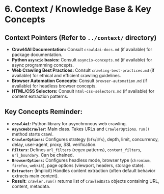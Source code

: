 # 6. Context / Knowledge Base & Key Concepts

## Context Pointers (Refer to `../context/` directory)
*   **Crawl4AI Documentation:** Consult `crawl4ai-docs.md` (if available) for package documentation.
*   **Python `asyncio` basics:** Consult `asyncio-concepts.md` (if available) for async programming concepts.
*   **Web Crawling Best Practices:** Consult `crawling-best-practices.md` (if available) for ethical and efficient crawling guidelines.
*   **Browser Automation Concepts:** Consult `browser-automation.md` (if available) for headless browser concepts.
*   **HTML/CSS Selectors:** Consult `html-css-selectors.md` (if available) for content extraction patterns.

## Key Concepts Reminder:
*   **`crawl4ai`:** Python library for asynchronous web crawling.
*   **`AsyncWebCrawler`:** Main class. Takes URLs and `CrawlerOptions`. `run()` method starts crawl.
*   **`CrawlerOptions`:** Configures strategy (`bfs`/`dfs`), depth, limit, concurrency, delay, user-agent, proxy, SSL verification.
*   **`Filters`:** Defines `url_filters` (regex patterns), `content_filters`, `url_boundary`. Can be chained.
*   **`BrowserOptions`:** Configures headless mode, browser type (`chromium`, `firefox`, `webkit`), page options (viewport, headers, storage state).
*   **`Extractor`:** (Implicit) Handles content extraction (often default behavior extracts main content).
*   **Result:** `crawler.run()` returns list of `CrawledData` objects containing URL, content, metadata.